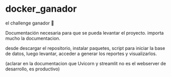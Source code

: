 # docker_ganador
el challenge ganador 🥵

Documentación necesaria para que se pueda levantar el proyecto.
importa mucho la documentacion.

desde descargar el repositorio, instalar paquetes, script para iniciar la base de datos, luego levantar, acceder a generar los reportes y visualizarlos.

(aclarar en la documentacion que Uvicorn y streamlit no es el webserver de desarrollo, es productivo)
